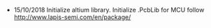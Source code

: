 - 15/10/2018 Initialize altium library.
             Initialize .PcbLib for MCU follow http://www.lapis-semi.com/en/package/
